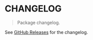 # CHANGELOG

> Package changelog.

See [GitHub Releases](https://github.com/stdlib-js/assert-is-mobile/releases) for the changelog.